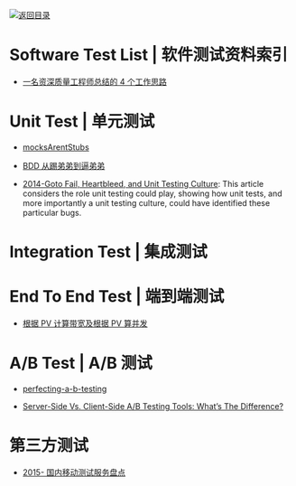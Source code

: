 [![返回目录](https://user-images.githubusercontent.com/5803001/38079637-ff0abcf0-3371-11e8-9b76-ad651620afc7.jpg)](https://github.com/wxyyxc1992/Awesome-Lists)

# Software Test List | 软件测试资料索引

- [一名资深质量工程师总结的 4 个工作思路](http://mp.weixin.qq.com/s/0qEBWuZa2fpybCjV52Qi1g)

# Unit Test | 单元测试

- [mocksArentStubs](http://martinfowler.com/articles/mocksArentStubs.html)

- [BDD 从踢弟弟到逼弟弟](https://testerhome.com/topics/6804)

- [2014-Goto Fail, Heartbleed, and Unit Testing Culture](https://martinfowler.com/articles/testing-culture.html): This article considers the role unit testing could play, showing how unit tests, and more importantly a unit testing culture, could have identified these particular bugs.

# Integration Test | 集成测试

# End To End Test | 端到端测试

- [根据 PV 计算带宽及根据 PV 算并发](http://www.tuicool.com/articles/aqi6Znr)

# A/B Test | A/B 测试

- [perfecting-a-b-testing](http://blog.nordeus.com/dev-ops/perfecting-a-b-testing.htm)

- [Server-Side Vs. Client-Side A/B Testing Tools: What’s The Difference?](https://conversionxl.com/server-side-vs-client-side-ab-testing-tools-whats-the-difference/)

# 第三方测试

- [2015- 国内移动测试服务盘点](http://www.infoq.com/cn/news/2015/06/mobile-testing-service)
